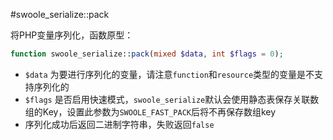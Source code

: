 #swoole_serialize::pack

将PHP变量序列化，函数原型：
```php
function swoole_serialize::pack(mixed $data, int $flags = 0);
```

* `$data` 为要进行序列化的变量，请注意`function`和`resource`类型的变量是不支持序列化的
* `$flags` 是否启用快速模式，`swoole_serialize`默认会使用静态表保存关联数组的Key，设置此参数为`SWOOLE_FAST_PACK`后将不再保存数组key
* 序列化成功后返回二进制字符串，失败返回`false`
